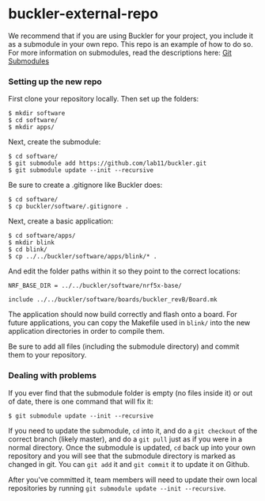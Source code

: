 # buckler-external-repo

We recommend that if you are using Buckler for your project, you include it as
a submodule in your own repo. This repo is an example of how to do so. For more
information on submodules, read the descriptions here:
[Git Submodules](https://git-scm.com/book/en/v2/Git-Tools-Submodules)


### Setting up the new repo

First clone your repository locally. Then set up the folders:

```
$ mkdir software
$ cd software/
$ mkdir apps/
```

Next, create the submodule:

```
$ cd software/
$ git submodule add https://github.com/lab11/buckler.git
$ git submodule update --init --recursive
```

Be sure to create a .gitignore like Buckler does:

```
$ cd software/
$ cp buckler/software/.gitignore .
```

Next, create a basic application:

```
$ cd software/apps/
$ mkdir blink
$ cd blink/
$ cp ../../buckler/software/apps/blink/* .
```

And edit the folder paths within it so they point to the correct locations:

```
NRF_BASE_DIR = ../../buckler/software/nrf5x-base/
```
```
include ../../buckler/software/boards/buckler_revB/Board.mk
```

The application should now build correctly and flash onto a board. For future
applications, you can copy the Makefile used in `blink/` into the new
application directories in order to compile them.

Be sure to add all files (including the submodule directory) and commit them to
your repository.


### Dealing with problems

If you ever find that the submodule folder is empty (no files inside it) or
out of date, there is one command that will fix it:

```
$ git submodule update --init --recursive
```

If you need to update the submodule, `cd` into it, and do a `git checkout` of
the correct branch (likely master), and do a `git pull` just as if you were in
a normal directory. Once the submodule is updated, `cd` back up into your own
repository and you will see that the submodule directory is marked as changed
in git. You can `git add` it and `git commit` it to update it on Github.

After you've committed it, team members will need to update their own local
repositories by running `git submodule update --init --recursive`.

